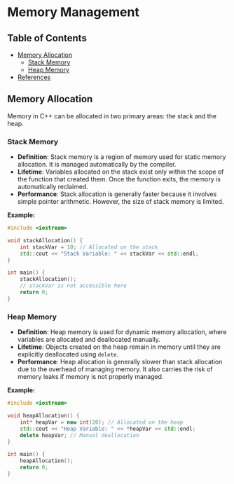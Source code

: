 # Memory Management

## Table of Contents
- [Memory Allocation](#memory-allocation)
  - [Stack Memory](#stack-memory)
  - [Heap Memory](#heap-memory)
- [References](#references)

## Memory Allocation

Memory in C++ can be allocated in two primary areas: the stack and the heap.

### Stack Memory

- **Definition**: Stack memory is a region of memory used for static memory allocation. It is managed automatically by the compiler.
- **Lifetime**: Variables allocated on the stack exist only within the scope of the function that created them. Once the function exits, the memory is automatically reclaimed.
- **Performance**: Stack allocation is generally faster because it involves simple pointer arithmetic. However, the size of stack memory is limited.

**Example:**

```cpp
#include <iostream>

void stackAllocation() {
    int stackVar = 10; // Allocated on the stack
    std::cout << "Stack Variable: " << stackVar << std::endl;
}

int main() {
    stackAllocation();
    // stackVar is not accessible here
    return 0;
}
```

### Heap Memory

- **Definition**: Heap memory is used for dynamic memory allocation, where variables are allocated and deallocated manually.
- **Lifetime**: Objects created on the heap remain in memory until they are explicitly deallocated using `delete`.
- **Performance**: Heap allocation is generally slower than stack allocation due to the overhead of managing memory. It also carries the risk of memory leaks if memory is not properly managed.

**Example:**

```cpp
#include <iostream>

void heapAllocation() {
    int* heapVar = new int(20); // Allocated on the heap
    std::cout << "Heap Variable: " << *heapVar << std::endl;
    delete heapVar; // Manual deallocation
}

int main() {
    heapAllocation();
    return 0;
}
```